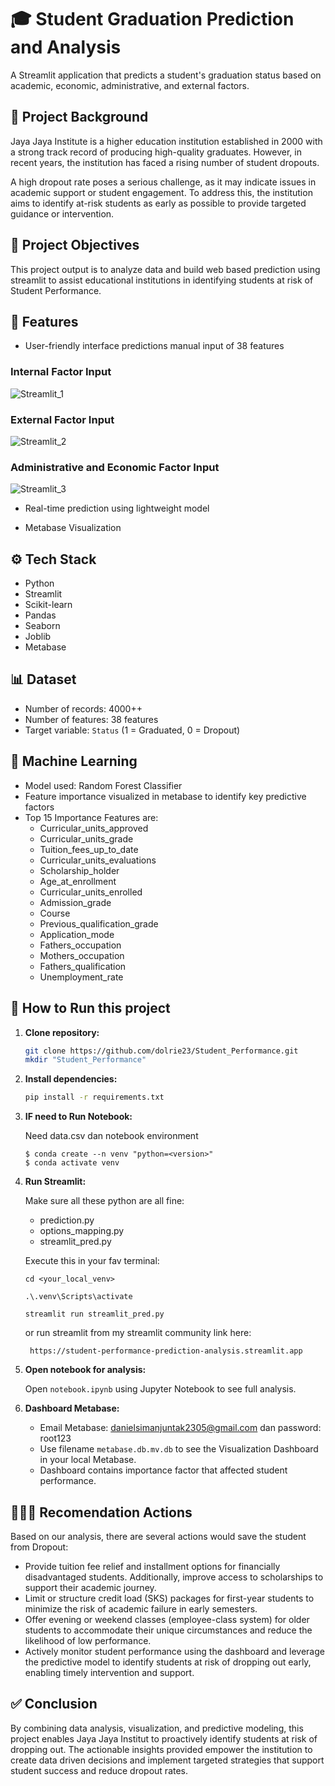 # 🎓 Student Graduation Prediction and Analysis

A Streamlit application that predicts a student's graduation status
based on academic, economic, administrative, and external factors.

## 📌 Project Background
Jaya Jaya Institute is a higher education institution established in 2000
with a strong track record of producing high-quality graduates. 
However, in recent years, the institution has faced a rising number of student dropouts.

A high dropout rate poses a serious challenge, as it may indicate issues in academic support or student engagement.
To address this, the institution aims to identify at-risk students as early as possible to provide targeted guidance
or intervention.

## 📌 Project Objectives
This project output is to analyze data and build web based prediction using streamlit to assist educational institutions
in identifying students at risk of Student Performance.

## 📌 Features

- User-friendly interface predictions manual input of 38 features

### Internal Factor Input
![Streamlit_1](\Student_Performance\dolrie23_streamlit_1.JPG)

### External Factor Input
![Streamlit_2](\Student_Performance\dolrie23_streamlit_2.JPG)

### Administrative and Economic Factor Input
![Streamlit_3](\Student_Performance\dolrie23_streamlit_3.JPG)

- Real-time prediction using lightweight model

- Metabase Visualization

## ⚙️ Tech Stack
- Python
- Streamlit
- Scikit-learn
- Pandas
- Seaborn
- Joblib
- Metabase

## 📊 Dataset
- Number of records: 4000++
- Number of features: 38 features
- Target variable: `Status` (1 = Graduated, 0 = Dropout)

## 🤖 Machine Learning
- Model used: Random Forest Classifier
- Feature importance visualized in metabase to identify key predictive factors
- Top 15 Importance Features are:
  - Curricular_units_approved
  - Curricular_units_grade
  - Tuition_fees_up_to_date
  - Curricular_units_evaluations
  - Scholarship_holder
  - Age_at_enrollment
  - Curricular_units_enrolled
  - Admission_grade
  - Course
  - Previous_qualification_grade
  - Application_mode
  - Fathers_occupation
  - Mothers_occupation
  - Fathers_qualification
  - Unemployment_rate


## 🚀 How to Run this project

1. **Clone repository:**
    ```bash
    git clone https://github.com/dolrie23/Student_Performance.git
    mkdir "Student_Performance"
    ```

2. **Install dependencies:**
    ```bash
    pip install -r requirements.txt
    ```
   
3. **IF need to Run Notebook:**
   
     Need data.csv dan notebook environment
   
     ```
     $ conda create --n venv "python=<version>"
     $ conda activate venv
     ```
   
4. **Run Streamlit:**
     
    Make sure all these python are all fine:
     - prediction.py
     - options_mapping.py
     - streamlit_pred.py
   
     Execute this in your fav terminal:
      ```
      cd <your_local_venv>
   
      .\.venv\Scripts\activate
   
      streamlit run streamlit_pred.py
      ```
   
    or run streamlit from my streamlit community link here:
    ```
     https://student-performance-prediction-analysis.streamlit.app
    ```

5. **Open notebook for analysis:**
    
     Open `notebook.ipynb` using Jupyter Notebook to see full analysis.

6. **Dashboard Metabase:**
      
   - Email Metabase: danielsimanjuntak2305@gmail.com dan password: root123
   - Use filename `metabase.db.mv.db` to see the Visualization Dashboard in your local Metabase.
   - Dashboard contains importance factor that affected student performance.

## 🤸🏻‍♂️ Recomendation Actions

Based on our analysis, there are several actions would save the student from Dropout:

-  Provide tuition fee relief and installment options for financially disadvantaged students. Additionally, improve access to scholarships to support their academic journey.
- Limit or structure credit load (SKS) packages for first-year students to minimize the risk of academic failure in early semesters. 
- Offer evening or weekend classes (employee-class system) for older students to accommodate their unique circumstances and reduce the likelihood of low performance. 
- Actively monitor student performance using the dashboard and leverage the predictive model to identify students at risk of dropping out early, enabling timely intervention and support.

## ✅ Conclusion

By combining data analysis, visualization, and predictive modeling, this project enables Jaya Jaya Institut to 
proactively identify students at risk of dropping out. The actionable insights provided empower the institution 
to create data driven decisions and implement targeted strategies that support student success and reduce dropout rates.